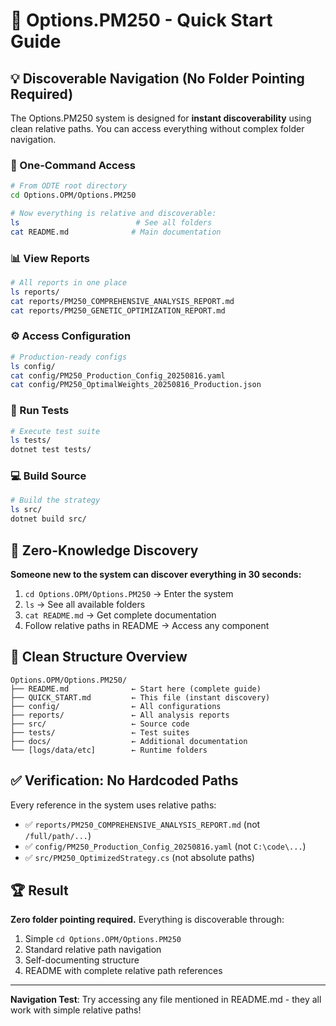 # 🚀 Options.PM250 - Quick Start Guide

## 💡 Discoverable Navigation (No Folder Pointing Required)

The Options.PM250 system is designed for **instant discoverability** using clean relative paths. You can access everything without complex folder navigation.

### 📍 One-Command Access

```bash
# From ODTE root directory
cd Options.OPM/Options.PM250

# Now everything is relative and discoverable:
ls                          # See all folders
cat README.md              # Main documentation
```

### 📊 View Reports
```bash
# All reports in one place
ls reports/
cat reports/PM250_COMPREHENSIVE_ANALYSIS_REPORT.md
cat reports/PM250_GENETIC_OPTIMIZATION_REPORT.md
```

### ⚙️ Access Configuration
```bash
# Production-ready configs
ls config/
cat config/PM250_Production_Config_20250816.yaml
cat config/PM250_OptimalWeights_20250816_Production.json
```

### 🔬 Run Tests
```bash
# Execute test suite
ls tests/
dotnet test tests/
```

### 💻 Build Source
```bash
# Build the strategy
ls src/
dotnet build src/
```

## 🎯 Zero-Knowledge Discovery

**Someone new to the system can discover everything in 30 seconds:**

1. `cd Options.OPM/Options.PM250` → Enter the system
2. `ls` → See all available folders
3. `cat README.md` → Get complete documentation
4. Follow relative paths in README → Access any component

## 📁 Clean Structure Overview

```
Options.OPM/Options.PM250/
├── README.md              ← Start here (complete guide)
├── QUICK_START.md         ← This file (instant discovery)
├── config/                ← All configurations
├── reports/               ← All analysis reports  
├── src/                   ← Source code
├── tests/                 ← Test suites
├── docs/                  ← Additional documentation
└── [logs/data/etc]        ← Runtime folders
```

## ✅ Verification: No Hardcoded Paths

Every reference in the system uses relative paths:
- ✅ `reports/PM250_COMPREHENSIVE_ANALYSIS_REPORT.md` (not `/full/path/...`)
- ✅ `config/PM250_Production_Config_20250816.yaml` (not `C:\code\...`)
- ✅ `src/PM250_OptimizedStrategy.cs` (not absolute paths)

## 🏆 Result

**Zero folder pointing required.** Everything is discoverable through:
1. Simple `cd Options.OPM/Options.PM250` 
2. Standard relative path navigation
3. Self-documenting structure
4. README with complete relative path references

---

**Navigation Test**: Try accessing any file mentioned in README.md - they all work with simple relative paths!
